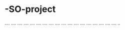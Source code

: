 # -SO-project
....
....
....
....
....
....
....
....
....
....
....
....
....
....
....
....
....
....
..
